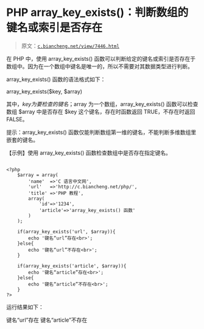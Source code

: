 # PHP array_key_exists()：判断数组的键名或索引是否存在

> 原文：[`c.biancheng.net/view/7446.html`](http://c.biancheng.net/view/7446.html)

在 PHP 中，使用 array_key_exists() 函数可以判断给定的键名或索引是否存在于数组中。因为在一个数组中键名是唯一的，所以不需要对其数据类型进行判断。

array_key_exists() 函数的语法格式如下：

array_key_exists($key, $array)

其中，$key 为要检查的键名；$array 为一个数组，array_key_exists() 函数可以检查数组 $array 中是否存在 $key 这个键名，存在时函数返回 TRUE，不存在时返回 FALSE。

提示：array_key_exists() 函数仅能判断数组第一维的键名，不能判断多维数组里嵌套的键名。

【示例】使用 array_key_exists() 函数检查数组中是否存在指定键名。

```

<?php
    $array = array(
        'name'  =>'C 语言中文网',
        'url'   =>'http://c.biancheng.net/php/',
        'title' =>'PHP 教程',
        array(
            'id'=>'1234',
            'article'=>'array_key_exists() 函数'
        )
    );

    if(array_key_exists('url', $array)){
        echo '键名“url”存在<br>';
    }else{
        echo '键名“url”不存在<br>';
    }

    if(array_key_exists('article', $array)){
        echo '键名“article”存在<br>';
    }else{
        echo '键名“article”不存在<br>';
    }
?>
```

运行结果如下：

键名“url”存在
键名“article”不存在